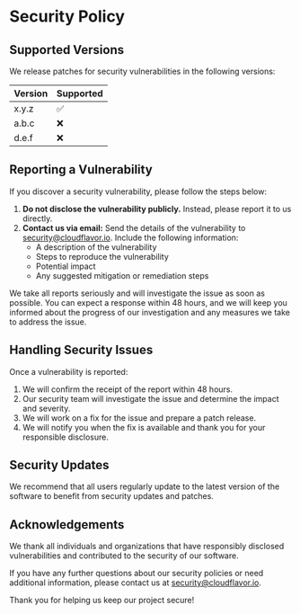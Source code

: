 # Security Policy

## Supported Versions

We release patches for security vulnerabilities in the following versions:

| Version | Supported          |
| ------- | ------------------ |
| x.y.z   | :white_check_mark: |
| a.b.c   | :x:                |
| d.e.f   | :x:                |

## Reporting a Vulnerability

If you discover a security vulnerability, please follow the steps below:

1. **Do not disclose the vulnerability publicly.** Instead, please report it to us directly.
2. **Contact us via email:** Send the details of the vulnerability to [security@cloudflavor.io](mailto:security@security@cloudflavor.io). Include the following information:
   - A description of the vulnerability
   - Steps to reproduce the vulnerability
   - Potential impact
   - Any suggested mitigation or remediation steps

We take all reports seriously and will investigate the issue as soon as possible. You can expect a response within 48 hours, and we will keep you informed about the progress of our investigation and any measures we take to address the issue.

## Handling Security Issues

Once a vulnerability is reported:

1. We will confirm the receipt of the report within 48 hours.
2. Our security team will investigate the issue and determine the impact and severity.
3. We will work on a fix for the issue and prepare a patch release.
4. We will notify you when the fix is available and thank you for your responsible disclosure.

## Security Updates

We recommend that all users regularly update to the latest version of the software to benefit from security updates and patches.

## Acknowledgements

We thank all individuals and organizations that have responsibly disclosed vulnerabilities and contributed to the security of our software.

If you have any further questions about our security policies or need additional information, please contact us at [security@cloudflavor.io](mailto:security@cloudflavor.io).

Thank you for helping us keep our project secure!